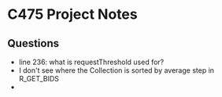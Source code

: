 
# C475 Project Notes



## Questions

* line 236: what is requestThreshold used for?
* I don't see where the Collection is sorted by average step in R_GET_BIDS
*